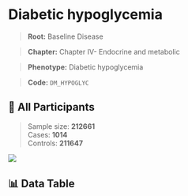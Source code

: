 # Diabetic hypoglycemia

> **Root:** Baseline Disease  

> **Chapter:** Chapter IV- Endocrine and metabolic  

> **Phenotype:** Diabetic hypoglycemia  

> **Code:** `DM_HYPOGLYC`

## 🧪 All Participants  
> Sample size: **212661**  
> Cases: **1014**  
> Controls: **211647**
<img src="/Sensitive/Figures/ALL/Incidence/DM_HYPOGLYC.png"/>

## 📊 Data Table
<CsvTableMRF src="/Sensitive/Data/ALL/Incidence/COX_DM_HYPOGLYC.csv"/>

